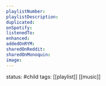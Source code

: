 ```yaml
---
playlistNumber:
playlistDescription:
duplicated:
onSpotify:
listenedTo:
enhanced:
addedOnRYM:
sharedOnReddit:
sharedOnMonoquin:
image:
---
```

status: #child 
tags: [[playlist]] [[music]] 